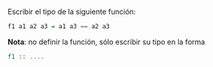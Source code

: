 Escribir el tipo de la siguiente función:

```Haskell
f1 a1 a2 a3 = a1 a3 == a2 a3
```

**Nota**: no definir la función, sólo escribir su tipo en la forma

```Haskell
f1 :: ....
```
